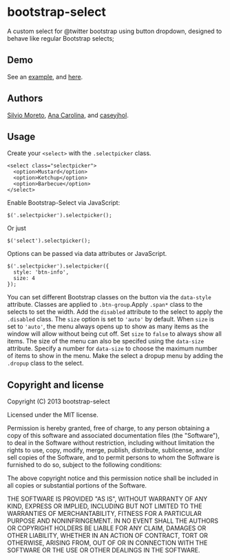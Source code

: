 bootstrap-select
================

A custom select for @twitter bootstrap using button dropdown, designed to behave like regular Bootstrap selects;

## Demo

See an [example](http://silviomoreto.github.com/bootstrap-select/), and [here](http://caseyjhol.github.com/bootstrap-select/).

## Authors

[Silvio Moreto](http://github.com/silviomoreto),
[Ana Carolina](http://github.com/anacarolinats), and
[caseyjhol](https://github.com/caseyjhol).

## Usage

Create your `<select>` with the `.selectpicker` class.

    <select class="selectpicker">
      <option>Mustard</option>
      <option>Ketchup</option>
      <option>Barbecue</option>
    </select>
    
Enable Bootstrap-Select via JavaScript:

    $('.selectpicker').selectpicker();

Or just

    $('select').selectpicker();
    
Options can be passed via data attributes or JavaScript.

    $('.selectpicker').selectpicker({
      style: 'btn-info',
      size: 4
    });

You can set different Bootstrap classes on the button via the `data-style` attribute. Classes are applied to `.btn-group`.Apply `.span*` class to the selects to set the width. Add the `disabled` attribute to the select to apply the `.disabled` class. The `size` option is set to `'auto'` by default. When `size` is set to `'auto'`, the menu always opens up to show as many items as the window will allow without being cut off. Set `size` to `false` to always show all items. The size of the menu can also be specifed using the `data-size` attribute. Specify a number for `data-size` to choose the maximum number of items to show in the menu. Make the select a dropup menu by adding the `.dropup` class to the select.

## Copyright and license

Copyright (C) 2013 bootstrap-select

Licensed under the MIT license.

Permission is hereby granted, free of charge, to any person obtaining a copy of this software and associated documentation files (the "Software"), to deal in the Software without restriction, including without limitation the rights to use, copy, modify, merge, publish, distribute, sublicense, and/or sell copies of the Software, and to permit persons to whom the Software is furnished to do so, subject to the following conditions:

The above copyright notice and this permission notice shall be included in all copies or substantial portions of the Software.

THE SOFTWARE IS PROVIDED "AS IS", WITHOUT WARRANTY OF ANY KIND, EXPRESS OR IMPLIED, INCLUDING BUT NOT LIMITED TO THE WARRANTIES OF MERCHANTABILITY, FITNESS FOR A PARTICULAR PURPOSE AND NONINFRINGEMENT. IN NO EVENT SHALL THE AUTHORS OR COPYRIGHT HOLDERS BE LIABLE FOR ANY CLAIM, DAMAGES OR OTHER LIABILITY, WHETHER IN AN ACTION OF CONTRACT, TORT OR OTHERWISE, ARISING FROM, OUT OF OR IN CONNECTION WITH THE SOFTWARE OR THE USE OR OTHER DEALINGS IN THE SOFTWARE.
